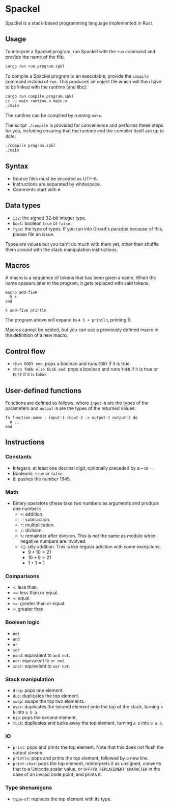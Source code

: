 # Spackel

Spackel is a stack-based programming language implemented in Rust.

## Usage

To interpret a Spackel program, run Spackel with the `run` command and provide
the name of the file:

```sh
cargo run run program.spkl
```

To compile a Spackel program to an executable, provide the `compile` command
instead of `run`. This produces an object file which will then have to be linked
with the runtime (and libc):

```sh
cargo run compile program.spkl
cc -o main runtime.o main.o
./main
```

The runtime can be compiled by running `make`.

The script `./compile` is provided for convenience and performs these steps for
you, including ensuring that the runtime and the compiler itself are up to date:

```sh
./compile program.spkl
./main
```

## Syntax

- Source files must be encoded as UTF-8.
- Instructions are separated by whitespace.
- Comments start with `#`.

## Data types

- `i32`: the signed 32-bit integer type.
- `bool`: boolean `true` or `false`.
- `type`: the type of types. If you run into Girard's paradox because of this,
  please file an issue.

Types are values but you can't do much with them yet, other than shuffle them
around with the stack manipulation instructions.

## Macros

A macro is a sequence of tokens that has been given a name. When the name
appears later in the program, it gets replaced with said tokens.

```spackel
macro add-five
  5 +
end

4 add-five println
```

The program above will expand to `4 5 + println`, printing 9.

Macros cannot be nested, but you can use a previously defined macro in the
definition of a new macro.

## Control flow

- `then BODY end`: pops a boolean and runs `BODY` if it is true.
- `then THEN else ELSE end`: pops a boolean and runs `THEN` if it is true or
  `ELSE` if it is false.

## User-defined functions

Functions are defined as follows, where `input-N` are the types of the
parameters and `output-N` are the types of the returned values:

```spackel
fn function-name : input-1 input-2 -> output-1 output-2 do
  # ...
end
```

## Instructions

### Constants

- Integers: at least one decimal digit, optionally preceded by a `+` or `-`.
- Booleans: `true` or `false`.
- `ß`: pushes the number 1945.

### Math

- Binary operators (these take two numbers as arguments and produce one number):
  - `+`: addition.
  - `-`: subtraction.
  - `*`: multiplication.
  - `/`: division.
  - `%`: remainder after division. This is *not* the same as modulo when
    negative numbers are involved.
  - `+🤡`: silly addition. This is like regular addition with some exceptions:
    - $9+10 = 21$
    - $10+9 = 21$
    - $1+1 = 1$

### Comparisons

- `<`: less than.
- `<=`: less than or equal.
- `=`: equal.
- `>=`: greater than or equal.
- `>`: greater than.

### Boolean logic

- `not`
- `and`
- `or`
- `xor`
- `nand`: equivalent to `and not`.
- `nor`: equivalent to `or not`.
- `xnor`: equivalent to `xor not`.

### Stack manipulation

- `drop`: pops one element.
- `dup`: duplicates the top element.
- `swap`: swaps the top two elements.
- `over`: duplicates the second element onto the top of the stack, turning `a b`
  into `a b a`.
- `nip`: pops the second element.
- `tuck`: duplicates and tucks away the top element, turning `a b` into `b a b`.

### IO

- `print`: pops and prints the top element. Note that this does not flush the
  output stream.
- `println`: pops and prints the top element, followed by a new line.
- `print-char`: pops the top element, reinterprets it as unsigned, converts that
  to a Unicode scalar value, or `U+FFFD REPLACEMENT CHARACTER` in the case of an
  invalid code point, and prints it.

### Type shenanigans

- `type-of`: replaces the top element with its type.
